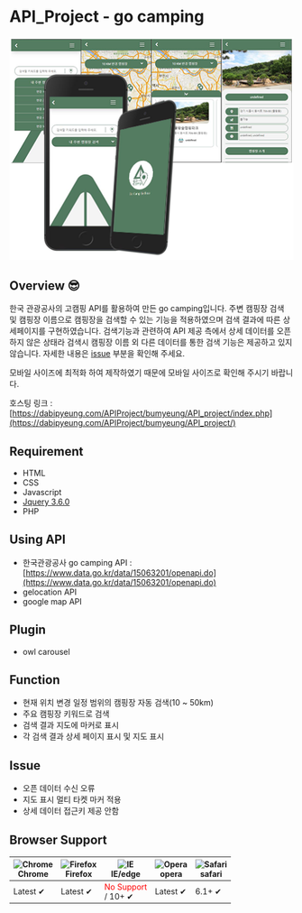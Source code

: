 # API_Project - go camping

![gocamping.png](./img/gocamping.png)

## Overview 😎


한국 관광공사의 고캠핑 API를 활용하여 만든 go camping입니다. 주변 캠핑장 검색 및 캠핑장 이름으로 캠핑장을 검색할 수 있는 기능을 적용하였으며 검색 결과에 따른 상세페이지를 구현하였습니다.  검색기능과 관련하여 API 제공 측에서 상세 데이터를 오픈하지 않은 상태라 검색시 캠핑장 이름 외 다른 데이터를 통한 검색 기능은 제공하고 있지 않습니다. 자세한 내용은 [issue](#issue) 부분을 확인해 주세요.

모바일 사이즈에 최적화 하여 제작하였기 때문에 모바일 사이즈로 확인해 주시기 바랍니다.

호스팅 링크 : [https://dabipyeung.com/APIProject/bumyeung/API_project/index.php](https://dabipyeung.com/APIProject/bumyeung/API_project/)


## Requirement


- HTML
- CSS
- Javascript
- [Jquery 3.6.0](https://code.jquery.com/)
- PHP

## Using API


- 한국관광공사 go camping API : [https://www.data.go.kr/data/15063201/openapi.do](https://www.data.go.kr/data/15063201/openapi.do)
- gelocation API
- google map API

## Plugin

- owl carousel

## Function

- 현재 위치 변경 일정 범위의 캠핑장 자동 검색(10 ~ 50km)
- 주요 캠핑장 키워드로 검색
- 검색 결과 지도에 마커로 표시
- 각 검색 결과 상세 페이지 표시 및 지도 표시

## <a id="issue">Issue</a>

- 오픈 데이터 수신 오류
- 지도 표시 멀티 타켓 마커 적용
- 상세 데이터 접근키 제공 안함

## Browser Support

![Chrome](https://raw.githubusercontent.com/alrra/browser-logos/master/src/chrome/chrome_48x48.png)</br>Chrome | ![Firefox](https://raw.githubusercontent.com/alrra/browser-logos/master/src/firefox/firefox_48x48.png)</br>Firefox | ![IE](https://raw.githubusercontent.com/alrra/browser-logos/master/src/edge/edge_48x48.png)</br>IE/edge | ![Opera](https://raw.githubusercontent.com/alrra/browser-logos/master/src/opera/opera_48x48.png)</br>opera | ![Safari](https://raw.githubusercontent.com/alrra/browser-logos/master/src/safari/safari_48x48.png)</br>safari
--- | --- | --- | --- | --- |
Latest ✔ | Latest ✔ | <span style="color:red">No Support</span></br>/ 10+ ✔ | Latest ✔ | 6.1+ ✔ |
